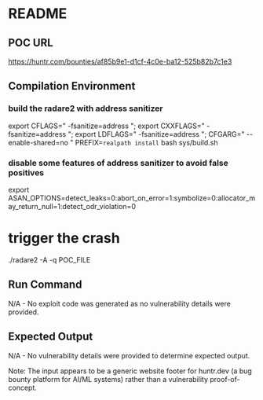 # README

## POC URL
https://huntr.com/bounties/af85b9e1-d1cf-4c0e-ba12-525b82b7c1e3

## Compilation Environment
### build the radare2 with address sanitizer
export CFLAGS=" -fsanitize=address "; export CXXFLAGS=" -fsanitize=address "; export LDFLAGS=" -fsanitize=address ";
CFGARG=" --enable-shared=no " PREFIX=`realpath install` bash sys/build.sh
### disable some features of address sanitizer to avoid false positives
export ASAN_OPTIONS=detect_leaks=0:abort_on_error=1:symbolize=0:allocator_may_return_null=1:detect_odr_violation=0

# trigger the crash
./radare2 -A -q POC_FILE
## Run Command
N/A - No exploit code was generated as no vulnerability details were provided.

## Expected Output
N/A - No vulnerability details were provided to determine expected output.

Note: The input appears to be a generic website footer for huntr.dev (a bug bounty platform for AI/ML systems) rather than a vulnerability proof-of-concept.